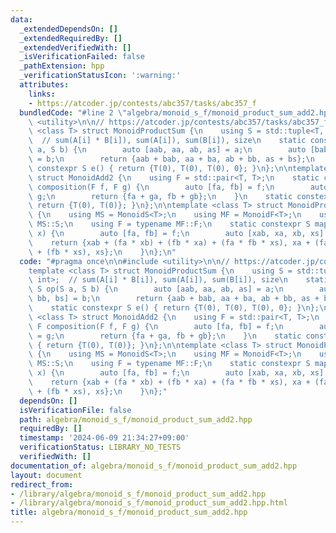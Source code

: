 ```yaml
---
data:
  _extendedDependsOn: []
  _extendedRequiredBy: []
  _extendedVerifiedWith: []
  _isVerificationFailed: false
  _pathExtension: hpp
  _verificationStatusIcon: ':warning:'
  attributes:
    links:
    - https://atcoder.jp/contests/abc357/tasks/abc357_f
  bundledCode: "#line 2 \"algebra/monoid_s_f/monoid_product_sum_add2.hpp\"\n\n#include\
    \ <utility>\n\n// https://atcoder.jp/contests/abc357/tasks/abc357_f\ntemplate\
    \ <class T> struct MonoidProductSum {\n    using S = std::tuple<T, T, T, int>;\
    \  // sum(A[i] * B[i]), sum(A[i]), sum(B[i]), size\n    static constexpr S op(S\
    \ a, S b) {\n        auto [aab, aa, ab, as] = a;\n        auto [bab, ba, bb, bs]\
    \ = b;\n        return {aab + bab, aa + ba, ab + bb, as + bs};\n    }\n    static\
    \ constexpr S e() { return {T(0), T(0), T(0), 0}; }\n};\n\ntemplate <class T>\
    \ struct MonoidAdd2 {\n    using F = std::pair<T, T>;\n    static constexpr F\
    \ composition(F f, F g) {\n        auto [fa, fb] = f;\n        auto [ga, gb] =\
    \ g;\n        return {fa + ga, fb + gb};\n    }\n    static constexpr F id() {\
    \ return {T(0), T(0)}; }\n};\n\ntemplate <class T> struct MonoidProductSumAdd2\
    \ {\n    using MS = MonoidS<T>;\n    using MF = MonoidF<T>;\n    using S = typename\
    \ MS::S;\n    using F = typename MF::F;\n    static constexpr S mapping(F f, S\
    \ x) {\n        auto [fa, fb] = f;\n        auto [xab, xa, xb, xs] = x;\n    \
    \    return {xab + (fa * xb) + (fb * xa) + (fa * fb * xs), xa + (fa * xs), xb\
    \ + (fb * xs), xs};\n    }\n};\n"
  code: "#pragma once\n\n#include <utility>\n\n// https://atcoder.jp/contests/abc357/tasks/abc357_f\n\
    template <class T> struct MonoidProductSum {\n    using S = std::tuple<T, T, T,\
    \ int>;  // sum(A[i] * B[i]), sum(A[i]), sum(B[i]), size\n    static constexpr\
    \ S op(S a, S b) {\n        auto [aab, aa, ab, as] = a;\n        auto [bab, ba,\
    \ bb, bs] = b;\n        return {aab + bab, aa + ba, ab + bb, as + bs};\n    }\n\
    \    static constexpr S e() { return {T(0), T(0), T(0), 0}; }\n};\n\ntemplate\
    \ <class T> struct MonoidAdd2 {\n    using F = std::pair<T, T>;\n    static constexpr\
    \ F composition(F f, F g) {\n        auto [fa, fb] = f;\n        auto [ga, gb]\
    \ = g;\n        return {fa + ga, fb + gb};\n    }\n    static constexpr F id()\
    \ { return {T(0), T(0)}; }\n};\n\ntemplate <class T> struct MonoidProductSumAdd2\
    \ {\n    using MS = MonoidS<T>;\n    using MF = MonoidF<T>;\n    using S = typename\
    \ MS::S;\n    using F = typename MF::F;\n    static constexpr S mapping(F f, S\
    \ x) {\n        auto [fa, fb] = f;\n        auto [xab, xa, xb, xs] = x;\n    \
    \    return {xab + (fa * xb) + (fb * xa) + (fa * fb * xs), xa + (fa * xs), xb\
    \ + (fb * xs), xs};\n    }\n};"
  dependsOn: []
  isVerificationFile: false
  path: algebra/monoid_s_f/monoid_product_sum_add2.hpp
  requiredBy: []
  timestamp: '2024-06-09 21:34:27+09:00'
  verificationStatus: LIBRARY_NO_TESTS
  verifiedWith: []
documentation_of: algebra/monoid_s_f/monoid_product_sum_add2.hpp
layout: document
redirect_from:
- /library/algebra/monoid_s_f/monoid_product_sum_add2.hpp
- /library/algebra/monoid_s_f/monoid_product_sum_add2.hpp.html
title: algebra/monoid_s_f/monoid_product_sum_add2.hpp
---
```

